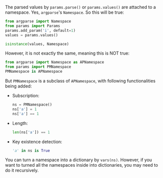
The parsed values by `params.parse()` or `params.values()` are attached to a namespace. Yes, `argparse`'s `Namespace`. So this will be true:

```python
from argparse import Namespace
from params import Params
params.add_param('i', default=1)
values = params.values()

isinstance(values, Namespace)
```

However, it is not exactly the same, meaning this is NOT true:
```python
from argparse import Namespace as APNamespace
from params import PMNamespace
PMNamespace is APNamespace
```

But `PMNamespace` is a subclass of `APNamespace`, with following functionalities being added:

- Subscription:
    ```python
    ns = PMNamespace()
    ns['a'] = 1
    ns['a'] == 1
    ```

- Length:
    ```python
    len(ns['a']) == 1
    ```

- Key existence detection:
    ```python
    'a' in ns is True
    ```

You can turn a namespace into a dictionary by `vars(ns)`. However, if you want to turned all the namespaces inside into dictionaries, you may need to do it recursively.
